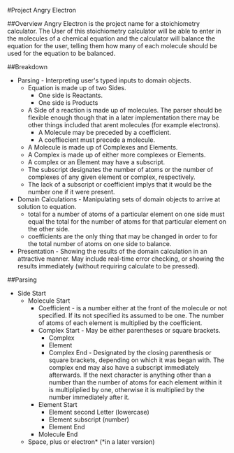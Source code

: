 #Project Angry Electron

##Overview
Angry Electron is the project name for a stoichiometry calculator. The User of this stoichiometry calculator will be able to enter in the molecules of a chemical equation and the calculator will balance the equation for the user, telling them how many of each molecule should be used for the equation to be balanced.

##Breakdown
- Parsing - Interpreting user's typed inputs to domain objects.
	- Equation is made up of two Sides.
		- One side is Reactants.
		- One side is Products
	- A Side of a reaction is made up of molecules. The parser should be flexible enough though that in a later implementation there may be other things included that arent molecules (for example electrons).
		- A Molecule may be preceded by a coefficient.
		- A coeffiecient must precede a molecule.
	- A Molecule is made up of Complexes and Elements.
	- A Complex is made up of either more complexes or Elements.
	- A complex or an Element may have a subscript.
	- The subscript designates the number of atoms or the number of complexes of any given element or complex, respectively. 
	- The lack of a subscript or coefficient implys that it would be the number one if it were present.
- Domain Calculations - Manipulating sets of domain objects to arrive at solution to equation.
	- total for a number of atoms of a particular element on one side must equal the total for the number of atoms for that particular element on the other side.
	- coefficients are the only thing that may be changed in order to for the total number of atoms on one side to balance.
- Presentation - Showing the results of the domain calculation in an attractive manner. May include real-time error checking, or showing the results immediately (without requiring calculate to be pressed).

##Parsing
- Side Start
	- Molecule Start
		- Coefficient - is a number either at the front of the molecule or not specified. If its not specified its assumed to be one. The number of atoms of each element is multiplied by the coefficient.
		- Complex Start - May be either parentheses or square brackets. 
			- Complex
			- Element
			- Complex End - Designated by the closing parenthesis or square brackets, depending on which it was began with. The complex end may also have a subscript immediately afterwards. If the next character is anything other than a number than the number of atoms for each element within it is multipliplied by one, otherwise it is multiplied by the number immediately after it.
		- Element Start
			- Element second Letter (lowercase)
			- Element subscript (number)
			- Element End
		- Molecule End
	- Space, plus or electron* (*in a later version) 
	
	
	